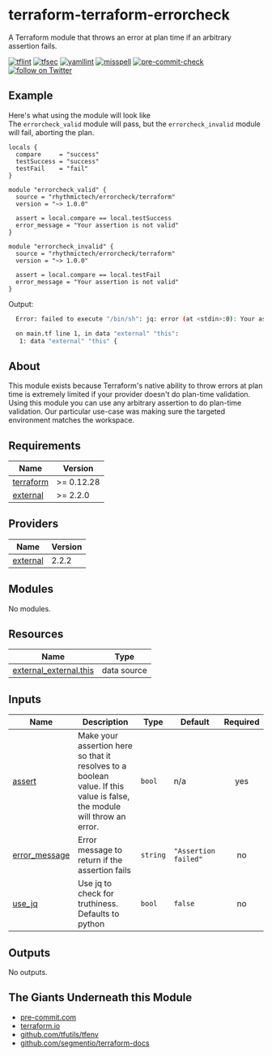# terraform-terraform-errorcheck
A Terraform module that throws an error at plan time if an arbitrary assertion fails.

[![tflint](https://github.com/rhythmictech/terraform-terraform-errorcheck/workflows/tflint/badge.svg?branch=master&event=push)](https://github.com/rhythmictech/terraform-terraform-errorcheck/actions?query=workflow%3Atflint+event%3Apush+branch%3Amaster)
[![tfsec](https://github.com/rhythmictech/terraform-terraform-errorcheck/workflows/tfsec/badge.svg?branch=master&event=push)](https://github.com/rhythmictech/terraform-terraform-errorcheck/actions?query=workflow%3Atfsec+event%3Apush+branch%3Amaster)
[![yamllint](https://github.com/rhythmictech/terraform-terraform-errorcheck/workflows/yamllint/badge.svg?branch=master&event=push)](https://github.com/rhythmictech/terraform-terraform-errorcheck/actions?query=workflow%3Ayamllint+event%3Apush+branch%3Amaster)
[![misspell](https://github.com/rhythmictech/terraform-terraform-errorcheck/workflows/misspell/badge.svg?branch=master&event=push)](https://github.com/rhythmictech/terraform-terraform-errorcheck/actions?query=workflow%3Amisspell+event%3Apush+branch%3Amaster)
[![pre-commit-check](https://github.com/rhythmictech/terraform-terraform-errorcheck/workflows/pre-commit-check/badge.svg?branch=master&event=push)](https://github.com/rhythmictech/terraform-terraform-errorcheck/actions?query=workflow%3Apre-commit-check+event%3Apush+branch%3Amaster)
<a href="https://twitter.com/intent/follow?screen_name=RhythmicTech"><img src="https://img.shields.io/twitter/follow/RhythmicTech?style=social&logo=twitter" alt="follow on Twitter"></a>

## Example
Here's what using the module will look like  
The `errorcheck_valid` module will pass, but the `errorcheck_invalid` module will fail, aborting the plan.
```hcl
locals {
  compare     = "success"
  testSuccess = "success"
  testFail    = "fail"
}

module "errorcheck_valid" {
  source = "rhythmictech/errorcheck/terraform"
  version = "~> 1.0.0"

  assert = local.compare == local.testSuccess
  error_message = "Your assertion is not valid"
}

module "errorcheck_invalid" {
  source = "rhythmictech/errorcheck/terraform"
  version = "~> 1.0.0"

  assert = local.compare == local.testFail
  error_message = "Your assertion is not valid"
}
```
Output:
```bash
  Error: failed to execute "/bin/sh": jq: error (at <stdin>:0): Your assertion is not valid

  on main.tf line 1, in data "external" "this":
   1: data "external" "this" {
```

## About
This module exists because Terraform's native ability to throw errors at plan time is extremely limited if your provider doesn't do plan-time validation. Using this module you can use any arbitrary assertion to do plan-time validation. Our particular use-case was making sure the targeted environment matches the workspace.

<!-- BEGINNING OF PRE-COMMIT-TERRAFORM DOCS HOOK -->
## Requirements

| Name | Version |
|------|---------|
| <a name="requirement_terraform"></a> [terraform](#requirement\_terraform) | >= 0.12.28 |
| <a name="requirement_external"></a> [external](#requirement\_external) | >= 2.2.0 |

## Providers

| Name | Version |
|------|---------|
| <a name="provider_external"></a> [external](#provider\_external) | 2.2.2 |

## Modules

No modules.

## Resources

| Name | Type |
|------|------|
| [external_external.this](https://registry.terraform.io/providers/hashicorp/external/latest/docs/data-sources/external) | data source |

## Inputs

| Name | Description | Type | Default | Required |
|------|-------------|------|---------|:--------:|
| <a name="input_assert"></a> [assert](#input\_assert) | Make your assertion here so that it resolves to a boolean value. If this value is false, the module will throw an error. | `bool` | n/a | yes |
| <a name="input_error_message"></a> [error\_message](#input\_error\_message) | Error message to return if the assertion fails | `string` | `"Assertion failed"` | no |
| <a name="input_use_jq"></a> [use\_jq](#input\_use\_jq) | Use jq to check for truthiness. Defaults to python | `bool` | `false` | no |

## Outputs

No outputs.
<!-- END OF PRE-COMMIT-TERRAFORM DOCS HOOK -->

## The Giants Underneath this Module
- [pre-commit.com](pre-commit.com)
- [terraform.io](terraform.io)
- [github.com/tfutils/tfenv](github.com/tfutils/tfenv)
- [github.com/segmentio/terraform-docs](github.com/segmentio/terraform-docs)
